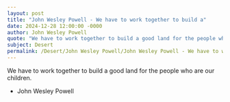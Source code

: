 ```yaml
---
layout: post
title: "John Wesley Powell - We have to work together to build a"
date: 2024-12-28 12:00:00 -0000
author: John Wesley Powell
quote: "We have to work together to build a good land for the people who are our children."
subject: Desert
permalink: /Desert/John Wesley Powell/John Wesley Powell - We have to work together to build a
---
```


We have to work together to build a good land for the people who are our children.

- John Wesley Powell
